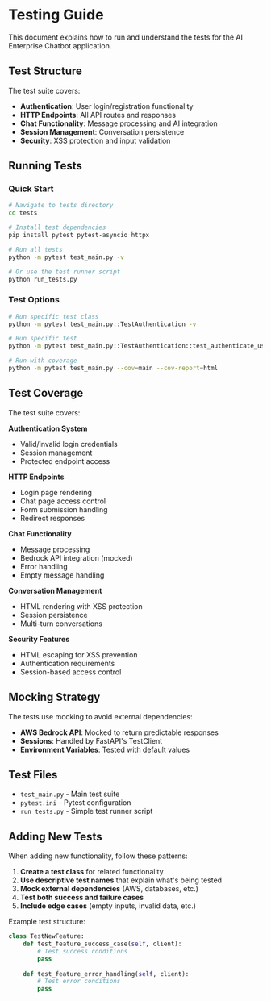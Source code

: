 # Testing Guide

This document explains how to run and understand the tests for the AI Enterprise Chatbot application.

## Test Structure

The test suite covers:

- **Authentication**: User login/registration functionality
- **HTTP Endpoints**: All API routes and responses
- **Chat Functionality**: Message processing and AI integration
- **Session Management**: Conversation persistence
- **Security**: XSS protection and input validation

## Running Tests

### Quick Start
```bash
# Navigate to tests directory
cd tests

# Install test dependencies 
pip install pytest pytest-asyncio httpx

# Run all tests
python -m pytest test_main.py -v

# Or use the test runner script
python run_tests.py
```

### Test Options
```bash
# Run specific test class
python -m pytest test_main.py::TestAuthentication -v

# Run specific test
python -m pytest test_main.py::TestAuthentication::test_authenticate_user_valid_credentials -v

# Run with coverage 
python -m pytest test_main.py --cov=main --cov-report=html
```

## Test Coverage

The test suite covers:

**Authentication System**
- Valid/invalid login credentials
- Session management
- Protected endpoint access

**HTTP Endpoints**
- Login page rendering
- Chat page access control
- Form submission handling
- Redirect responses

**Chat Functionality**
- Message processing
- Bedrock API integration (mocked)
- Error handling
- Empty message handling

**Conversation Management**
- HTML rendering with XSS protection
- Session persistence
- Multi-turn conversations

**Security Features**
- HTML escaping for XSS prevention
- Authentication requirements
- Session-based access control

## Mocking Strategy

The tests use mocking to avoid external dependencies:

- **AWS Bedrock API**: Mocked to return predictable responses
- **Sessions**: Handled by FastAPI's TestClient
- **Environment Variables**: Tested with default values

## Test Files

- `test_main.py` - Main test suite
- `pytest.ini` - Pytest configuration
- `run_tests.py` - Simple test runner script

## Adding New Tests

When adding new functionality, follow these patterns:

1. **Create a test class** for related functionality
2. **Use descriptive test names** that explain what's being tested
3. **Mock external dependencies** (AWS, databases, etc.)
4. **Test both success and failure cases**
5. **Include edge cases** (empty inputs, invalid data, etc.)

Example test structure:
```python
class TestNewFeature:
    def test_feature_success_case(self, client):
        # Test success conditions
        pass
    
    def test_feature_error_handling(self, client):
        # Test error conditions
        pass
```